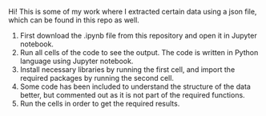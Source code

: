 Hi! This is some of my work where I extracted certain data using a json file, which can be found in this repo as well. 

1. First download the .ipynb file  from this repository and open it in Jupyter notebook.
2. Run all cells of the code to see the output. The code is written in Python language using Jupyter notebook.
3. Install necessary libraries by running the first cell, and import the required packages by running the second cell.
4. Some code has been included to understand the structure of the data better, but commented out as it is not part of the required functions. 
5. Run the cells in order to get the required results. 
